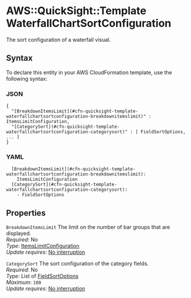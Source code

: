 # AWS::QuickSight::Template WaterfallChartSortConfiguration<a name="aws-properties-quicksight-template-waterfallchartsortconfiguration"></a>

The sort configuration of a waterfall visual\.

## Syntax<a name="aws-properties-quicksight-template-waterfallchartsortconfiguration-syntax"></a>

To declare this entity in your AWS CloudFormation template, use the following syntax:

### JSON<a name="aws-properties-quicksight-template-waterfallchartsortconfiguration-syntax.json"></a>

```
{
  "[BreakdownItemsLimit](#cfn-quicksight-template-waterfallchartsortconfiguration-breakdownitemslimit)" : ItemsLimitConfiguration,
  "[CategorySort](#cfn-quicksight-template-waterfallchartsortconfiguration-categorysort)" : [ FieldSortOptions, ... ]
}
```

### YAML<a name="aws-properties-quicksight-template-waterfallchartsortconfiguration-syntax.yaml"></a>

```
  [BreakdownItemsLimit](#cfn-quicksight-template-waterfallchartsortconfiguration-breakdownitemslimit): 
    ItemsLimitConfiguration
  [CategorySort](#cfn-quicksight-template-waterfallchartsortconfiguration-categorysort): 
    - FieldSortOptions
```

## Properties<a name="aws-properties-quicksight-template-waterfallchartsortconfiguration-properties"></a>

`BreakdownItemsLimit`  <a name="cfn-quicksight-template-waterfallchartsortconfiguration-breakdownitemslimit"></a>
The limit on the number of bar groups that are displayed\.  
*Required*: No  
*Type*: [ItemsLimitConfiguration](aws-properties-quicksight-template-itemslimitconfiguration.md)  
*Update requires*: [No interruption](https://docs.aws.amazon.com/AWSCloudFormation/latest/UserGuide/using-cfn-updating-stacks-update-behaviors.html#update-no-interrupt)

`CategorySort`  <a name="cfn-quicksight-template-waterfallchartsortconfiguration-categorysort"></a>
The sort configuration of the category fields\.  
*Required*: No  
*Type*: List of [FieldSortOptions](aws-properties-quicksight-template-fieldsortoptions.md)  
*Maximum*: `100`  
*Update requires*: [No interruption](https://docs.aws.amazon.com/AWSCloudFormation/latest/UserGuide/using-cfn-updating-stacks-update-behaviors.html#update-no-interrupt)